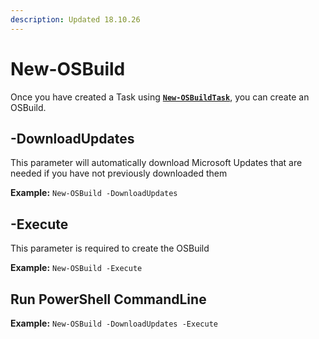 ```yaml
---
description: Updated 18.10.26
---
```


# New-OSBuild

Once you have created a Task using [**`New-OSBuildTask`**](new-osbuildtask/), you can create an OSBuild.

## -DownloadUpdates

This parameter will automatically download Microsoft Updates that are needed if you have not previously downloaded them

**Example:**  `New-OSBuild -DownloadUpdates`

## -Execute

This parameter is required to create the OSBuild

**Example:**  `New-OSBuild -Execute`

## Run PowerShell CommandLine



**Example:**  `New-OSBuild -DownloadUpdates -Execute`

